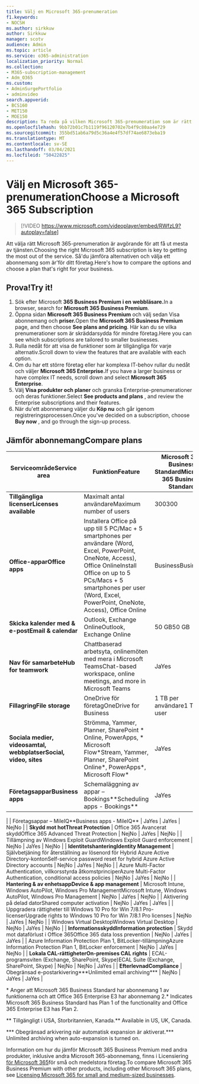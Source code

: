 ```yaml
---
title: Välj en Microsoft 365-prenumeration
f1.keywords:
- NOCSH
ms.author: sirkkuw
author: Sirkkuw
manager: scotv
audience: Admin
ms.topic: article
ms.service: o365-administration
localization_priority: Normal
ms.collection:
- M365-subscription-management
- Adm_O365
ms.custom:
- AdminSurgePortfolio
- adminvideo
search.appverid:
- BCS160
- MET150
- MOE150
description: Ta reda på vilken Microsoft 365-prenumeration som är rätt för din organisation.
ms.openlocfilehash: 9bb72b01c7b1119f96120702e7b4f9c80aa4e729
ms.sourcegitcommit: 355bd51ab6a79d5c36a4e4f57df74ae6873eba19
ms.translationtype: MT
ms.contentlocale: sv-SE
ms.lasthandoff: 03/04/2021
ms.locfileid: "50422825"
---
```

# <a name="choose-a-microsoft-365-subscription"></a><span data-ttu-id="aadb5-103">Välj en Microsoft 365-prenumeration</span><span class="sxs-lookup"><span data-stu-id="aadb5-103">Choose a Microsoft 365 Subscription</span></span>

> [!VIDEO https://www.microsoft.com/videoplayer/embed/RWfzL9?autoplay=false]

<span data-ttu-id="aadb5-104">Att välja rätt Microsoft 365-prenumeration är avgörande för att få ut mesta av tjänsten.</span><span class="sxs-lookup"><span data-stu-id="aadb5-104">Choosing the right Microsoft 365 subscription is key to getting the most out of the service.</span></span> <span data-ttu-id="aadb5-105">Så&#39;du jämföra alternativen och välja ett abonnemang som är&#39;för ditt företag.</span><span class="sxs-lookup"><span data-stu-id="aadb5-105">Here&#39;s how to compare the options and choose a plan that&#39;s right for your business.</span></span>

## <a name="try-it"></a><span data-ttu-id="aadb5-106">Prova!</span><span class="sxs-lookup"><span data-stu-id="aadb5-106">Try it!</span></span>

1. <span data-ttu-id="aadb5-107">Sök efter Microsoft **365 Business Premium i en webbläsare.**</span><span class="sxs-lookup"><span data-stu-id="aadb5-107">In a browser, search for  **Microsoft 365 Business Premium**.</span></span>
2. <span data-ttu-id="aadb5-108">Öppna sidan **Microsoft 365 Business Premium** och välj sedan Visa abonnemang och **priser.**</span><span class="sxs-lookup"><span data-stu-id="aadb5-108">Open the  **Microsoft 365 Business Premium**  page, and then choose  **See plans and pricing**.</span></span> <span data-ttu-id="aadb5-109">Här kan du se vilka prenumerationer som är skräddarsydda för mindre företag.</span><span class="sxs-lookup"><span data-stu-id="aadb5-109">Here you can see which subscriptions are tailored to smaller businesses.</span></span>
3. <span data-ttu-id="aadb5-110">Rulla nedåt för att visa de funktioner som är tillgängliga för varje alternativ.</span><span class="sxs-lookup"><span data-stu-id="aadb5-110">Scroll down to view the features that are available with each option.</span></span>
4. <span data-ttu-id="aadb5-111">Om du har ett större företag eller har komplexa IT-behov rullar du nedåt och väljer **Microsoft 365 Enterprise.**</span><span class="sxs-lookup"><span data-stu-id="aadb5-111">If you have a larger business or have complex IT needs, scroll down and select  **Microsoft 365 Enterprise**.</span></span>
5. <span data-ttu-id="aadb5-112">Välj  **Visa produkter och planer** och granska Enterprise-prenumerationer och deras funktioner.</span><span class="sxs-lookup"><span data-stu-id="aadb5-112">Select  **See products and plans** , and review the Enterprise subscriptions and their features.</span></span>
6. <span data-ttu-id="aadb5-113">När du&#39;ett abonnemang väljer du  **Köp nu** och går igenom registreringsprocessen.</span><span class="sxs-lookup"><span data-stu-id="aadb5-113">Once you&#39;ve decided on a subscription, choose  **Buy now** , and go through the sign-up process.</span></span>

## <a name="compare-plans"></a><span data-ttu-id="aadb5-114">Jämför abonnemang</span><span class="sxs-lookup"><span data-stu-id="aadb5-114">Compare plans</span></span>

| <span data-ttu-id="aadb5-115">**Serviceområde**</span><span class="sxs-lookup"><span data-stu-id="aadb5-115">**Service area**</span></span> | <span data-ttu-id="aadb5-116">**Funktion**</span><span class="sxs-lookup"><span data-stu-id="aadb5-116">**Feature**</span></span> | <span data-ttu-id="aadb5-117">**Microsoft 365 Business Standard**</span><span class="sxs-lookup"><span data-stu-id="aadb5-117">**Microsoft 365 Business Standard**</span></span> | <span data-ttu-id="aadb5-118">**Microsoft 365 Business Premium**</span><span class="sxs-lookup"><span data-stu-id="aadb5-118">**Microsoft 365 Business Premium**</span></span> | <span data-ttu-id="aadb5-119">**Office 365 Enterprise E3**</span><span class="sxs-lookup"><span data-stu-id="aadb5-119">**Office 365 Enterprise E3**</span></span> |
| --- | --- | --- | --- | --- |
| <span data-ttu-id="aadb5-120">**Tillgängliga licenser**</span><span class="sxs-lookup"><span data-stu-id="aadb5-120">**Licenses available**</span></span> | <span data-ttu-id="aadb5-121">Maximalt antal användare</span><span class="sxs-lookup"><span data-stu-id="aadb5-121">Maximum number of users</span></span> | <span data-ttu-id="aadb5-122">300</span><span class="sxs-lookup"><span data-stu-id="aadb5-122">300</span></span> | <span data-ttu-id="aadb5-123">300</span><span class="sxs-lookup"><span data-stu-id="aadb5-123">300</span></span> | <span data-ttu-id="aadb5-124">Obegränsat</span><span class="sxs-lookup"><span data-stu-id="aadb5-124">Unlimited</span></span> |
| <span data-ttu-id="aadb5-125">**Office-appar**</span><span class="sxs-lookup"><span data-stu-id="aadb5-125">**Office apps**</span></span> | <span data-ttu-id="aadb5-126">Installera Office på upp till 5 PC/Mac + 5 smartphones per användare (Word, Excel, PowerPoint, OneNote, Access), Office Online</span><span class="sxs-lookup"><span data-stu-id="aadb5-126">Install Office on up to 5 PCs/Macs + 5 smartphones per user (Word, Excel, PowerPoint, OneNote, Access), Office Online</span></span> | <span data-ttu-id="aadb5-127">Business</span><span class="sxs-lookup"><span data-stu-id="aadb5-127">Business</span></span> | <span data-ttu-id="aadb5-128">Business</span><span class="sxs-lookup"><span data-stu-id="aadb5-128">Business</span></span> | <span data-ttu-id="aadb5-129">ProPlus</span><span class="sxs-lookup"><span data-stu-id="aadb5-129">ProPlus</span></span> |
| <span data-ttu-id="aadb5-130">**Skicka kalender med &amp; e-post**</span><span class="sxs-lookup"><span data-stu-id="aadb5-130">**Email &amp; calendar**</span></span> | <span data-ttu-id="aadb5-131">Outlook, Exchange Online</span><span class="sxs-lookup"><span data-stu-id="aadb5-131">Outlook, Exchange Online</span></span> | <span data-ttu-id="aadb5-132">50 GB</span><span class="sxs-lookup"><span data-stu-id="aadb5-132">50 GB</span></span> | <span data-ttu-id="aadb5-133">50 GB</span><span class="sxs-lookup"><span data-stu-id="aadb5-133">50 GB</span></span> | <span data-ttu-id="aadb5-134">100 GB</span><span class="sxs-lookup"><span data-stu-id="aadb5-134">100 GB</span></span> |
| <span data-ttu-id="aadb5-135">**Nav för samarbete**</span><span class="sxs-lookup"><span data-stu-id="aadb5-135">**Hub for teamwork**</span></span> | <span data-ttu-id="aadb5-136">Chattbaserad arbetsyta, onlinemöten med mera i Microsoft Teams</span><span class="sxs-lookup"><span data-stu-id="aadb5-136">Chat-based workspace, online meetings, and more in Microsoft Teams</span></span> | <span data-ttu-id="aadb5-137">Ja</span><span class="sxs-lookup"><span data-stu-id="aadb5-137">Yes</span></span> | <span data-ttu-id="aadb5-138">Ja</span><span class="sxs-lookup"><span data-stu-id="aadb5-138">Yes</span></span> | <span data-ttu-id="aadb5-139">Ja</span><span class="sxs-lookup"><span data-stu-id="aadb5-139">Yes</span></span> |
| <span data-ttu-id="aadb5-140">**Fillagring**</span><span class="sxs-lookup"><span data-stu-id="aadb5-140">**File storage**</span></span> | <span data-ttu-id="aadb5-141">OneDrive för företag</span><span class="sxs-lookup"><span data-stu-id="aadb5-141">OneDrive for Business</span></span> | <span data-ttu-id="aadb5-142">1 TB per användare</span><span class="sxs-lookup"><span data-stu-id="aadb5-142">1 TB per user</span></span> | <span data-ttu-id="aadb5-143">1 TB per användare</span><span class="sxs-lookup"><span data-stu-id="aadb5-143">1 TB per user</span></span> | <span data-ttu-id="aadb5-144">Obegränsat</span><span class="sxs-lookup"><span data-stu-id="aadb5-144">Unlimited</span></span> |
| <span data-ttu-id="aadb5-145">**Sociala medier, videosamtal, webbplatser**</span><span class="sxs-lookup"><span data-stu-id="aadb5-145">**Social, video, sites**</span></span> | <span data-ttu-id="aadb5-146">Strömma, Yammer, Planner, SharePoint \* Online, PowerApps, \* Microsoft Flow\*</span><span class="sxs-lookup"><span data-stu-id="aadb5-146">Stream, Yammer, Planner, SharePoint Online\*, PowerApps\*, Microsoft Flow\*</span></span> | <span data-ttu-id="aadb5-147">Ja</span><span class="sxs-lookup"><span data-stu-id="aadb5-147">Yes</span></span> | <span data-ttu-id="aadb5-148">Ja</span><span class="sxs-lookup"><span data-stu-id="aadb5-148">Yes</span></span> | <span data-ttu-id="aadb5-149">Ja</span><span class="sxs-lookup"><span data-stu-id="aadb5-149">Yes</span></span> |
| <span data-ttu-id="aadb5-150">**Företagsappar**</span><span class="sxs-lookup"><span data-stu-id="aadb5-150">**Business apps**</span></span> | <span data-ttu-id="aadb5-151">Schemaläggning av appar – Bookings\*\*</span><span class="sxs-lookup"><span data-stu-id="aadb5-151">Scheduling apps - Bookings\*\*</span></span> | <span data-ttu-id="aadb5-152">Ja</span><span class="sxs-lookup"><span data-stu-id="aadb5-152">Yes</span></span> | <span data-ttu-id="aadb5-153">Ja</span><span class="sxs-lookup"><span data-stu-id="aadb5-153">Yes</span></span> | <span data-ttu-id="aadb5-154">Ja</span><span class="sxs-lookup"><span data-stu-id="aadb5-154">Yes</span></span> |
|
 | <span data-ttu-id="aadb5-155">Företagsappar – MileIQ\*\*</span><span class="sxs-lookup"><span data-stu-id="aadb5-155">Business apps - MileIQ\*\*</span></span> | <span data-ttu-id="aadb5-156">Ja</span><span class="sxs-lookup"><span data-stu-id="aadb5-156">Yes</span></span> | <span data-ttu-id="aadb5-157">Ja</span><span class="sxs-lookup"><span data-stu-id="aadb5-157">Yes</span></span> | <span data-ttu-id="aadb5-158">Nej</span><span class="sxs-lookup"><span data-stu-id="aadb5-158">No</span></span> |
| <span data-ttu-id="aadb5-159">**Skydd mot hot**</span><span class="sxs-lookup"><span data-stu-id="aadb5-159">**Threat Protection**</span></span> | <span data-ttu-id="aadb5-160">Office 365 Avancerat skydd</span><span class="sxs-lookup"><span data-stu-id="aadb5-160">Office 365 Advanced Threat Protection</span></span> | <span data-ttu-id="aadb5-161">Nej</span><span class="sxs-lookup"><span data-stu-id="aadb5-161">No</span></span> | <span data-ttu-id="aadb5-162">Ja</span><span class="sxs-lookup"><span data-stu-id="aadb5-162">Yes</span></span> | <span data-ttu-id="aadb5-163">Nej</span><span class="sxs-lookup"><span data-stu-id="aadb5-163">No</span></span> |
 | <span data-ttu-id="aadb5-164">Tillämpning av Windows Exploit Guard</span><span class="sxs-lookup"><span data-stu-id="aadb5-164">Windows Exploit Guard enforcement</span></span> | <span data-ttu-id="aadb5-165">Nej</span><span class="sxs-lookup"><span data-stu-id="aadb5-165">No</span></span> | <span data-ttu-id="aadb5-166">Ja</span><span class="sxs-lookup"><span data-stu-id="aadb5-166">Yes</span></span> | <span data-ttu-id="aadb5-167">Nej</span><span class="sxs-lookup"><span data-stu-id="aadb5-167">No</span></span> |
| <span data-ttu-id="aadb5-168">**Identitetshantering**</span><span class="sxs-lookup"><span data-stu-id="aadb5-168">**Identity Management**</span></span> | <span data-ttu-id="aadb5-169">Självbetjäning för återställning av lösenord för Hybrid Azure Active Directory-konton</span><span class="sxs-lookup"><span data-stu-id="aadb5-169">Self-service password reset for hybrid Azure Active Directory accounts</span></span> | <span data-ttu-id="aadb5-170">Nej</span><span class="sxs-lookup"><span data-stu-id="aadb5-170">No</span></span> | <span data-ttu-id="aadb5-171">Ja</span><span class="sxs-lookup"><span data-stu-id="aadb5-171">Yes</span></span> | <span data-ttu-id="aadb5-172">Nej</span><span class="sxs-lookup"><span data-stu-id="aadb5-172">No</span></span> |
 | <span data-ttu-id="aadb5-173">Azure Multi-Factor Authentication, villkorsstyrda åtkomstprinciper</span><span class="sxs-lookup"><span data-stu-id="aadb5-173">Azure Multi-Factor Authentication, conditional access policies</span></span> | <span data-ttu-id="aadb5-174">Nej</span><span class="sxs-lookup"><span data-stu-id="aadb5-174">No</span></span> | <span data-ttu-id="aadb5-175">Ja</span><span class="sxs-lookup"><span data-stu-id="aadb5-175">Yes</span></span> | <span data-ttu-id="aadb5-176">Nej</span><span class="sxs-lookup"><span data-stu-id="aadb5-176">No</span></span> |
| <span data-ttu-id="aadb5-177">**Hantering &amp; av enhetsapp**</span><span class="sxs-lookup"><span data-stu-id="aadb5-177">**Device &amp; app management**</span></span> | <span data-ttu-id="aadb5-178">Microsoft Intune, Windows AutoPilot, Windows Pro Management</span><span class="sxs-lookup"><span data-stu-id="aadb5-178">Microsoft Intune, Windows AutoPilot, Windows Pro Management</span></span> | <span data-ttu-id="aadb5-179">Nej</span><span class="sxs-lookup"><span data-stu-id="aadb5-179">No</span></span> | <span data-ttu-id="aadb5-180">Ja</span><span class="sxs-lookup"><span data-stu-id="aadb5-180">Yes</span></span> | <span data-ttu-id="aadb5-181">Nej</span><span class="sxs-lookup"><span data-stu-id="aadb5-181">No</span></span> |
 | <span data-ttu-id="aadb5-182">Aktivering på delad dator</span><span class="sxs-lookup"><span data-stu-id="aadb5-182">Shared computer activation</span></span> | <span data-ttu-id="aadb5-183">Nej</span><span class="sxs-lookup"><span data-stu-id="aadb5-183">No</span></span> | <span data-ttu-id="aadb5-184">Ja</span><span class="sxs-lookup"><span data-stu-id="aadb5-184">Yes</span></span> | <span data-ttu-id="aadb5-185">Ja</span><span class="sxs-lookup"><span data-stu-id="aadb5-185">Yes</span></span> |
 | <span data-ttu-id="aadb5-186">Uppgradera rättigheter till Windows 10 Pro för Win 7/8.1 Pro-licenser</span><span class="sxs-lookup"><span data-stu-id="aadb5-186">Upgrade rights to Windows 10 Pro for Win 7/8.1 Pro licenses</span></span> | <span data-ttu-id="aadb5-187">Nej</span><span class="sxs-lookup"><span data-stu-id="aadb5-187">No</span></span> | <span data-ttu-id="aadb5-188">Ja</span><span class="sxs-lookup"><span data-stu-id="aadb5-188">Yes</span></span> | <span data-ttu-id="aadb5-189">Nej</span><span class="sxs-lookup"><span data-stu-id="aadb5-189">No</span></span> |
 | <span data-ttu-id="aadb5-190">Windows Virtual Desktop</span><span class="sxs-lookup"><span data-stu-id="aadb5-190">Windows Virtual Desktop</span></span> | <span data-ttu-id="aadb5-191">Nej</span><span class="sxs-lookup"><span data-stu-id="aadb5-191">No</span></span> | <span data-ttu-id="aadb5-192">Ja</span><span class="sxs-lookup"><span data-stu-id="aadb5-192">Yes</span></span> | <span data-ttu-id="aadb5-193">Nej</span><span class="sxs-lookup"><span data-stu-id="aadb5-193">No</span></span> |
| <span data-ttu-id="aadb5-194">**Informationsskydd**</span><span class="sxs-lookup"><span data-stu-id="aadb5-194">**Information protection**</span></span> | <span data-ttu-id="aadb5-195">Skydd mot dataförlust i Office 365</span><span class="sxs-lookup"><span data-stu-id="aadb5-195">Office 365 data loss prevention</span></span> | <span data-ttu-id="aadb5-196">Nej</span><span class="sxs-lookup"><span data-stu-id="aadb5-196">No</span></span> | <span data-ttu-id="aadb5-197">Ja</span><span class="sxs-lookup"><span data-stu-id="aadb5-197">Yes</span></span> | <span data-ttu-id="aadb5-198">Ja</span><span class="sxs-lookup"><span data-stu-id="aadb5-198">Yes</span></span> |
 | <span data-ttu-id="aadb5-199">Azure Information Protection Plan 1, BitLocker-tillämpning</span><span class="sxs-lookup"><span data-stu-id="aadb5-199">Azure Information Protection Plan 1, BitLocker enforcement</span></span> | <span data-ttu-id="aadb5-200">Nej</span><span class="sxs-lookup"><span data-stu-id="aadb5-200">No</span></span> | <span data-ttu-id="aadb5-201">Ja</span><span class="sxs-lookup"><span data-stu-id="aadb5-201">Yes</span></span> | <span data-ttu-id="aadb5-202">Nej</span><span class="sxs-lookup"><span data-stu-id="aadb5-202">No</span></span> |
| <span data-ttu-id="aadb5-203">**Lokala CAL-rättigheter**</span><span class="sxs-lookup"><span data-stu-id="aadb5-203">**On-premises CAL rights**</span></span> | <span data-ttu-id="aadb5-204">ECAL-programsviten (Exchange, SharePoint, Skype)</span><span class="sxs-lookup"><span data-stu-id="aadb5-204">ECAL Suite (Exchange, SharePoint, Skype)</span></span> | <span data-ttu-id="aadb5-205">Nej</span><span class="sxs-lookup"><span data-stu-id="aadb5-205">No</span></span> | <span data-ttu-id="aadb5-206">Nej</span><span class="sxs-lookup"><span data-stu-id="aadb5-206">No</span></span> | <span data-ttu-id="aadb5-207">Ja</span><span class="sxs-lookup"><span data-stu-id="aadb5-207">Yes</span></span> |
| <span data-ttu-id="aadb5-208">**Efterlevnad**</span><span class="sxs-lookup"><span data-stu-id="aadb5-208">**Compliance**</span></span> | <span data-ttu-id="aadb5-209">Obegränsad e-postarkivering\*\*\*</span><span class="sxs-lookup"><span data-stu-id="aadb5-209">Unlimited email archiving\*\*\*</span></span> | <span data-ttu-id="aadb5-210">Nej</span><span class="sxs-lookup"><span data-stu-id="aadb5-210">No</span></span> | <span data-ttu-id="aadb5-211">Ja</span><span class="sxs-lookup"><span data-stu-id="aadb5-211">Yes</span></span> | <span data-ttu-id="aadb5-212">Ja</span><span class="sxs-lookup"><span data-stu-id="aadb5-212">Yes</span></span> |

<span data-ttu-id="aadb5-213">\* Anger att Microsoft 365 Business Standard har abonnemang 1 av funktionerna och att Office 365 Enterprise E3 har abonnemang 2.</span><span class="sxs-lookup"><span data-stu-id="aadb5-213">\* Indicates Microsoft 365 Business Standard has Plan 1 of the functionality and Office 365 Enterprise E3 has Plan 2.</span></span>

<span data-ttu-id="aadb5-214">\*\* Tillgängligt i USA, Storbritannien, Kanada.</span><span class="sxs-lookup"><span data-stu-id="aadb5-214">\*\* Available in US, UK, Canada.</span></span>

<span data-ttu-id="aadb5-215">\*\*\* Obegränsad arkivering när automatisk expansion är aktiverat.</span><span class="sxs-lookup"><span data-stu-id="aadb5-215">\*\*\* Unlimited archiving when auto-expansion is turned on.</span></span>

<span data-ttu-id="aadb5-216">Information om hur du jämför Microsoft 365 Business Premium med andra produkter, inklusive andra Microsoft 365-abonnemang, finns i Licensiering [för Microsoft 365](https://docs.microsoft.com/office365/servicedescriptions/microsoft-365-service-descriptions/licensing-microsoft-365-in-smb)för små och medelstora företag.</span><span class="sxs-lookup"><span data-stu-id="aadb5-216">To compare Microsoft 365 Business Premium with other products, including other Microsoft 365 plans, see [Licensing Microsoft 365 for small and medium-sized businesses](https://docs.microsoft.com/office365/servicedescriptions/microsoft-365-service-descriptions/licensing-microsoft-365-in-smb).</span></span>